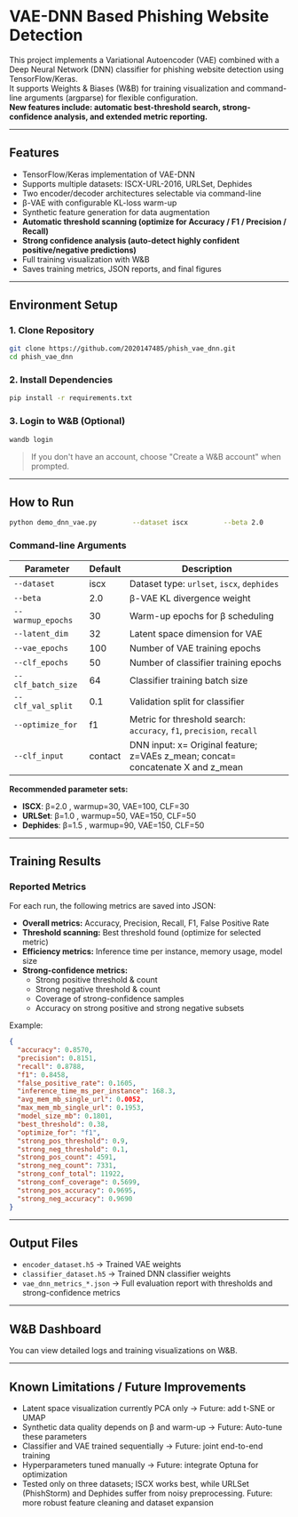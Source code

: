 # VAE-DNN Based Phishing Website Detection

This project implements a Variational Autoencoder (VAE) combined with a
Deep Neural Network (DNN) classifier for phishing website detection
using TensorFlow/Keras.  
It supports Weights & Biases (W&B) for training visualization and
command-line arguments (argparse) for flexible configuration.  
**New features include: automatic best-threshold search, strong-confidence analysis, and extended metric reporting.**

---

## Features

- TensorFlow/Keras implementation of VAE-DNN  
- Supports multiple datasets: ISCX-URL-2016, URLSet, Dephides  
- Two encoder/decoder architectures selectable via command-line  
- β-VAE with configurable KL-loss warm-up  
- Synthetic feature generation for data augmentation   
- **Automatic threshold scanning (optimize for Accuracy / F1 / Precision / Recall)**  
- **Strong confidence analysis (auto-detect highly confident positive/negative predictions)**  
- Full training visualization with W&B  
- Saves training metrics, JSON reports, and final figures  

---

## Environment Setup

### 1. Clone Repository
```bash
git clone https://github.com/2020147485/phish_vae_dnn.git
cd phish_vae_dnn
```

### 2. Install Dependencies
```bash
pip install -r requirements.txt
```

### 3. Login to W&B (Optional)
```bash
wandb login
```
> If you don't have an account, choose "Create a W&B account" when prompted.

---

## How to Run

```bash
python demo_dnn_vae.py         --dataset iscx         --beta 2.0         --warmup_epochs 30         --latent_dim 32         --vae_epochs 100         --clf_epochs 50         --clf_batch_size 64        --clf_input concat  --optimize_for f1
```

### Command-line Arguments
| Parameter         | Default | Description |
|-------------------|---------|-------------|
| `--dataset`        | iscx  | Dataset type: `urlset`, `iscx`, `dephides` |
| `--beta`           | 2.0      | β-VAE KL divergence weight |
| `--warmup_epochs`  | 30      | Warm-up epochs for β scheduling |
| `--latent_dim`     | 32   | Latent space dimension for VAE |
| `--vae_epochs`     | 100       | Number of VAE training epochs |
| `--clf_epochs`     | 50    | Number of classifier training epochs |
| `--clf_batch_size` | 64      | Classifier training batch size |
| `--clf_val_split`  | 0.1     | Validation split for classifier |
| `--optimize_for`   | f1     | Metric for threshold search: `accuracy`, `f1`, `precision`, `recall` |
| `--clf_input`      | contact     | DNN input: x= Original feature; z=VAEs z_mean; concat= concatenate X and z_mean |


**Recommended parameter sets:**  
- **ISCX**: β=2.0 , warmup=30, VAE=100, CLF=30  
- **URLSet**: β=1.0 , warmup=50, VAE=150, CLF=50  
- **Dephides**: β=1.5 , warmup=90, VAE=150, CLF=50  

---

## Training Results

### Reported Metrics
For each run, the following metrics are saved into JSON:
- **Overall metrics:** Accuracy, Precision, Recall, F1, False Positive Rate  
- **Threshold scanning:** Best threshold found (optimize for selected metric)  
- **Efficiency metrics:** Inference time per instance, memory usage, model size  
- **Strong-confidence metrics:**  
  - Strong positive threshold & count  
  - Strong negative threshold & count  
  - Coverage of strong-confidence samples  
  - Accuracy on strong positive and strong negative subsets  

Example:
```json
{
  "accuracy": 0.8570,
  "precision": 0.8151,
  "recall": 0.8788,
  "f1": 0.8458,
  "false_positive_rate": 0.1605,
  "inference_time_ms_per_instance": 168.3,
  "avg_mem_mb_single_url": 0.0052,
  "max_mem_mb_single_url": 0.1953,
  "model_size_mb": 0.1801,
  "best_threshold": 0.38,
  "optimize_for": "f1",
  "strong_pos_threshold": 0.9,
  "strong_neg_threshold": 0.1,
  "strong_pos_count": 4591,
  "strong_neg_count": 7331,
  "strong_conf_total": 11922,
  "strong_conf_coverage": 0.5699,
  "strong_pos_accuracy": 0.9695,
  "strong_neg_accuracy": 0.9690
}
```

---

## Output Files
- `encoder_dataset.h5` → Trained VAE weights  
- `classifier_dataset.h5` → Trained DNN classifier weights  
- `vae_dnn_metrics_*.json` → Full evaluation report with thresholds and strong-confidence metrics  

---

## W&B Dashboard
You can view detailed logs and training visualizations on W&B.

---

## Known Limitations / Future Improvements

- Latent space visualization currently PCA only → Future: add t-SNE or UMAP  
- Synthetic data quality depends on β and warm-up → Future: Auto-tune these parameters  
- Classifier and VAE trained sequentially → Future: joint end-to-end training  
- Hyperparameters tuned manually → Future: integrate Optuna for optimization  
- Tested only on three datasets; ISCX works best, while URLSet (PhishStorm) and Dephides suffer from noisy preprocessing. Future: more robust feature cleaning and dataset expansion  

